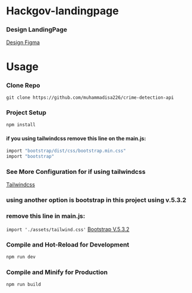 # Hackgov-landingpage

### Design LandingPage

[Design Figma](#)

# Usage

### Clone Repo
`git clone https://github.com/muhammadisa226/crime-detection-api`

### Project Setup

```sh
npm install
```
#### if you using tailwindcss remove this line on the main.js:
```sh
import "bootstrap/dist/css/bootstrap.min.css"
import "bootstrap"
```

### See More Configuration for if using tailwindcss

[Tailwindcss]('https://tailwindcss.com/docs/guides/vite')


### using another option is bootstrap in this project using v.5.3.2
### remove this line in main.js:
```import './assets/tailwind.css'```
[Bootstrap V.5.3.2]('https://getbootstrap.com/docs/5.3/getting-started/vite/#configure-vite')

### Compile and Hot-Reload for Development

```sh
npm run dev
```

### Compile and Minify for Production

```sh
npm run build
```
